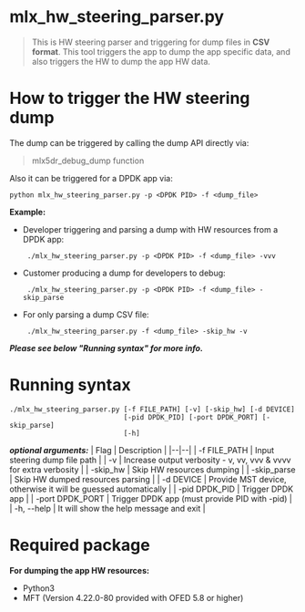 # mlx_hw_steering_parser.py
> This is HW steering parser and triggering for dump files in **CSV
> format**. 
> This tool triggers the app to dump the app specific data,
> and also triggers the HW to dump the app HW data.
> 
How to trigger the HW steering dump
===================================
The dump can be triggered by calling the dump API directly via:
>  mlx5dr_debug_dump function

Also it can be triggered for a DPDK app via:

    python mlx_hw_steering_parser.py -p <DPDK PID> -f <dump_file>

**Example:**
 - Developer triggering and parsing a dump with HW resources from a DPDK app:
 
        ./mlx_hw_steering_parser.py -p <DPDK PID> -f <dump_file> -vvv
   
 - Customer producing a dump for developers to debug:
 
        ./mlx_hw_steering_parser.py -p <DPDK PID> -f <dump_file> -skip_parse
  
 - For only parsing a dump CSV file:

        ./mlx_hw_steering_parser.py -f <dump_file> -skip_hw -v

 ***Please see below "Running syntax" for more info.***
 
Running syntax
==============

    ./mlx_hw_steering_parser.py [-f FILE_PATH] [-v] [-skip_hw] [-d DEVICE]
                                [-pid DPDK_PID] [-port DPDK_PORT] [-skip_parse]
                                [-h]

***optional arguments:***
| Flag | Description |
|--|--|
| -f FILE_PATH | Input steering dump file path |
| -v | Increase output verbosity - v, vv, vvv & vvvv for extra verbosity |
| -skip_hw | Skip HW resources dumping |
| -skip_parse | Skip HW dumped resources parsing |
| -d DEVICE | Provide MST device, otherwise it will be guessed automatically |
| -pid DPDK_PID | Trigger DPDK app <PID> |
| -port DPDK_PORT | Trigger DPDK app <PORT> (must provide PID with -pid) |
| -h, --help | It will show the help message and exit |

Required package
===================
**For dumping the app HW resources:**
 - Python3
 - MFT (Version 4.22.0-80 provided with OFED 5.8 or higher)

